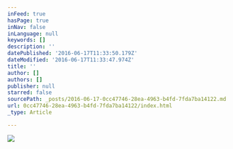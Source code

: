 ```yaml
---
inFeed: true
hasPage: true
inNav: false
inLanguage: null
keywords: []
description: ''
datePublished: '2016-06-17T11:33:50.179Z'
dateModified: '2016-06-17T11:33:47.974Z'
title: ''
author: []
authors: []
publisher: null
starred: false
sourcePath: _posts/2016-06-17-0cc47746-28ea-4963-b4fd-7fda7ba14122.md
url: 0cc47746-28ea-4963-b4fd-7fda7ba14122/index.html
_type: Article

---
```

![](https://the-grid-user-content.s3-us-west-2.amazonaws.com/a51a0d15-e90a-4ad0-9fbc-2dae5c45cd24.jpg)
